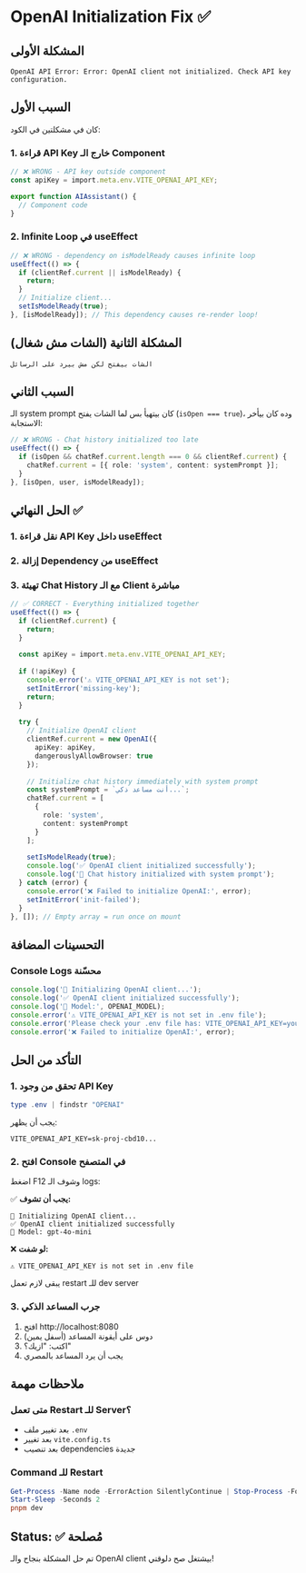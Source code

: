 # OpenAI Initialization Fix ✅

## المشكلة الأولى
```
OpenAI API Error: Error: OpenAI client not initialized. Check API key configuration.
```

## السبب الأول
كان في مشكلتين في الكود:

### 1. قراءة API Key خارج الـ Component
```typescript
// ❌ WRONG - API key outside component
const apiKey = import.meta.env.VITE_OPENAI_API_KEY;

export function AIAssistant() {
  // Component code
}
```

### 2. Infinite Loop في useEffect
```typescript
// ❌ WRONG - dependency on isModelReady causes infinite loop
useEffect(() => {
  if (clientRef.current || isModelReady) {
    return;
  }
  // Initialize client...
  setIsModelReady(true);
}, [isModelReady]); // This dependency causes re-render loop!
```

## المشكلة الثانية (الشات مش شغال)
```
الشات بيفتح لكن مش بيرد على الرسائل
```

## السبب الثاني
الـ system prompt كان بيتهيأ بس لما الشات يفتح (`isOpen === true`)، وده كان بيأخر الاستجابة:

```typescript
// ❌ WRONG - Chat history initialized too late
useEffect(() => {
  if (isOpen && chatRef.current.length === 0 && clientRef.current) {
    chatRef.current = [{ role: 'system', content: systemPrompt }];
  }
}, [isOpen, user, isModelReady]);
```

## الحل النهائي ✅

### 1. نقل قراءة API Key داخل useEffect
### 2. إزالة Dependency من useEffect  
### 3. تهيئة Chat History مع الـ Client مباشرة

```typescript
// ✅ CORRECT - Everything initialized together
useEffect(() => {
  if (clientRef.current) {
    return;
  }
  
  const apiKey = import.meta.env.VITE_OPENAI_API_KEY;
  
  if (!apiKey) {
    console.error('⚠️ VITE_OPENAI_API_KEY is not set');
    setInitError('missing-key');
    return;
  }
  
  try {
    // Initialize OpenAI client
    clientRef.current = new OpenAI({
      apiKey: apiKey,
      dangerouslyAllowBrowser: true
    });
    
    // Initialize chat history immediately with system prompt
    const systemPrompt = `أنت مساعد ذكي...`;
    chatRef.current = [
      {
        role: 'system',
        content: systemPrompt
      }
    ];
    
    setIsModelReady(true);
    console.log('✅ OpenAI client initialized successfully');
    console.log('💬 Chat history initialized with system prompt');
  } catch (error) {
    console.error('❌ Failed to initialize OpenAI:', error);
    setInitError('init-failed');
  }
}, []); // Empty array = run once on mount
```

## التحسينات المضافة

### Console Logs محسّنة
```typescript
console.log('🔄 Initializing OpenAI client...');
console.log('✅ OpenAI client initialized successfully');
console.log('📝 Model:', OPENAI_MODEL);
console.error('⚠️ VITE_OPENAI_API_KEY is not set in .env file');
console.error('Please check your .env file has: VITE_OPENAI_API_KEY=your-key-here');
console.error('❌ Failed to initialize OpenAI:', error);
```

## التأكد من الحل

### 1. تحقق من وجود API Key
```powershell
type .env | findstr "OPENAI"
```

يجب أن يظهر:
```
VITE_OPENAI_API_KEY=sk-proj-cbd10...
```

### 2. افتح Console في المتصفح
اضغط F12 وشوف الـ logs:

✅ **يجب أن تشوف:**
```
🔄 Initializing OpenAI client...
✅ OpenAI client initialized successfully
📝 Model: gpt-4o-mini
```

❌ **لو شفت:**
```
⚠️ VITE_OPENAI_API_KEY is not set in .env file
```
يبقى لازم تعمل restart للـ dev server

### 3. جرب المساعد الذكي
1. افتح http://localhost:8080
2. دوس على أيقونة المساعد (أسفل يمين)
3. اكتب: "ازيك؟"
4. يجب أن يرد المساعد بالمصري

## ملاحظات مهمة

### متى تعمل Restart للـ Server؟
- بعد تغيير ملف `.env`
- بعد تغيير `vite.config.ts`
- بعد تنصيب dependencies جديدة

### Command للـ Restart
```powershell
Get-Process -Name node -ErrorAction SilentlyContinue | Stop-Process -Force
Start-Sleep -Seconds 2
pnpm dev
```

## Status: ✅ مُصلحة

تم حل المشكلة بنجاح والـ OpenAI client بيشتغل صح دلوقتي!
